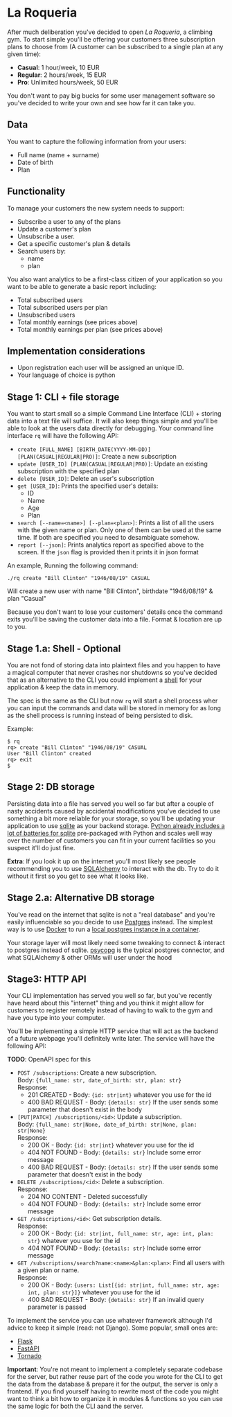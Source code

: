 # La Roqueria

After much deliberation you've decided to open _La Roqueria_, a climbing gym. To start simple you'll be offering your customers three subscription plans to choose from (A customer can be subscribed to a single plan at any given time):
 - **Casual**: 1 hour/week, 10 EUR
 - **Regular**: 2 hours/week, 15 EUR
 - **Pro**: Unlimited hours/week, 50 EUR

You don't want to pay big bucks for some user management software so you've decided to write your own and see how far it can take you.

## Data
You want to capture the following information from your users:
 - Full name (name + surname)
 - Date of birth
 - Plan

## Functionality
To manage your customers the new system needs to support:
 - Subscribe a user to any of the plans
 - Update a customer's plan
 - Unsubscribe a user.
 - Get a specific customer's plan & details
 - Search users by:
   - name
   - plan

You also want analytics to be a first-class citizen of your application so you want to be able to generate a basic report including:
 - Total subscribed users
 - Total subscribed users per plan
 - Unsubscribed users
 - Total monthly earnings (see prices above)
 - Total monthly earnings per plan (see prices above)

## Implementation considerations
 - Upon registration each user will be assigned an unique ID.
 - Your language of choice is python

## Stage 1: CLI + file storage
You want to start small so a simple Command Line Interface (CLI) + storing data into a text file will suffice. It will also keep things simple and you'll be able to look at the users data directly for debugging.
Your command line interface `rq` will have the following API:
 * `create [FULL_NAME] [BIRTH_DATE(YYYY-MM-DD)] [PLAN(CASUAL|REGULAR|PRO)]`: Create a new subscription
 * `update [USER_ID] [PLAN(CASUAL|REGULAR|PRO)]`: Update an existing subscription with the specified plan
 * `delete [USER_ID]`: Delete an user's subscription
 * `get [USER_ID]`: Prints the specified user's details:
    * ID
    * Name
    * Age
    * Plan
 * `search [--name=<name>] [--plan=<plan>]`: Prints a list of all the users with the given name or plan. Only one of them can be used at the same time. If both are specified you need to desambiguate somehow.
 * `report [--json]`: Prints analytics report as specified above to the screen. If the `json` flag is provided then it prints it in json format

An example, Running the following command:
```shell
./rq create "Bill Clinton" "1946/08/19" CASUAL
```
Will create a new user with name "Bill Clinton", birthdate "1946/08/19" & plan "Casual"

Because you don't want to lose your customers' details once the command exits you'll be saving the customer data into a file. Format & location are up to you.

## Stage 1.a: Shell - Optional
You are not fond of storing data into plaintext files and you happen to have a magical computer that never crashes nor shutdowns so you've decided that as an alternative to the CLI you could implement a [shell](https://en.wikipedia.org/wiki/Shell_(computing)) for your application & keep the data in memory.

The spec is the same as the CLI but now `rq` will start a shell process wher you can input the commands and data will be stored in memory for as long as the shell process is running instead of being persisted to disk.

Example:
```
$ rq
rq> create "Bill Clinton" "1946/08/19" CASUAL
User "Bill Clinton" created
rq> exit
$
```

## Stage 2: DB storage
Persisting data into a file has served you well so far but after a couple of nasty accidents caused by accidental modifications you've decided to use something a bit more reliable for your storage, so you'll be updating your application to use [sqlite](https://www.sqlite.org/index.html) as your backend storage.
[Python already includes a lot of batteries for sqlite](https://docs.python.org/3/library/sqlite3.html) pre-packaged with Python and scales well way over the number of customers you can fit in your current facilities so you suspect it'll do just fine.

**Extra**: If you look it up on the internet you'll most likely see people recommending you to use [SQLAlchemy](https://www.sqlalchemy.org/) to interact with the db. Try to do it without it first so you get to see what it looks like.

## Stage 2.a: Alternative DB storage
You've read on the internet that sqlite is not a "real database" and you're easily influenciable so you decide to use [Postgres](https://www.postgresql.org/) instead. The simplest way is to use [Docker](https://www.docker.com/) to run a [local postgres instance in a container](https://hub.docker.com/_/postgres).

Your storage layer will most likely need some tweaking to connect & interact to postgres instead of sqlite. [psycopg](https://pypi.org/project/psycopg/) is the typical postgres connector, and what SQLAlchemy & other ORMs will user under the hood

## Stage3: HTTP API
Your CLI implementation has served you well so far, but you've recently have heard about this "internet" thing and you think it might allow for customers to register remotely instead of having to walk to the gym and have you type into your computer.

You'll be implementing a simple HTTP service that will act as the backend of a future webpage you'll definitely write later. The service will have the following API:

**TODO**: OpenAPI spec for this

 - `POST /subscriptions`: Create a new subscription.  
   Body: `{full_name: str, date_of_birth: str, plan: str}`  
   Response:
    - 201 CREATED - Body: `{id: str|int}` whatever you use for the id
    - 400 BAD REQUEST - Body: `{details: str}` If the user sends some parameter that doesn't exist in the body
 - `[PUT|PATCH] /subscriptions/<id>`: Update a subscription.  
   Body: `{full_name: str|None, date_of_birth: str|None, plan: str|None}`   
   Response:
    - 200 OK - Body: `{id: str|int}` whatever you use for the id
    - 404 NOT FOUND - Body: `{details: str}` Include some error message
    - 400 BAD REQUEST - Body: `{details: str}` If the user sends some parameter that doesn't exist in the body
 - `DELETE /subscriptions/<id>`: Delete a subscription.  
   Response:
    - 204 NO CONTENT - Deleted successfully
    - 404 NOT FOUND - Body: `{details: str}` Include some error message
 - `GET /subscriptions/<id>`: Get subscription details.    
   Response:
    - 200 OK - Body: `{id: str|int, full_name: str, age: int, plan: str}` whatever you use for the id
    - 404 NOT FOUND - Body: `{details: str}` Include some error message
 - `GET /subscriptions/search?name:<name>&plan:<plan>`: Find all users with a given plan or name.    
   Response:
    - 200 OK - Body: `{users: List[{id: str|int, full_name: str, age: int, plan: str}]}` whatever you use for the id
    - 400 BAD REQUEST - Body: `{details: str}` If an invalid query parameter is passed

To implement the service you can use whatever framework although I'd advice to keep it simple (read: not Django). Some popular, small ones are:
 - [Flask](https://flask.palletsprojects.com/en/2.3.x/)
 - [FastAPI](https://fastapi.tiangolo.com/)
 - [Tornado](https://www.tornadoweb.org/en/stable/)

**Important**: You're not meant to implement a completely separate codebase for the server, but rather reuse part of the code you wrote for the CLI to get the data from the database & prepare it for the output, the server is only a frontend. If you find yourself having to rewrite most of the code you might want to think a bit how to organize it in modules & functions so you can use the same logic for both the CLI aand the server.